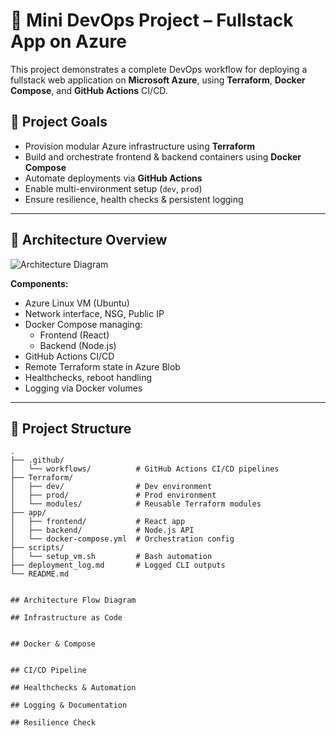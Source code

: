 # 🚀 Mini DevOps Project – Fullstack App on Azure

This project demonstrates a complete DevOps workflow for deploying a fullstack web application on **Microsoft Azure**, using **Terraform**, **Docker Compose**, and **GitHub Actions** CI/CD.

## 📌 Project Goals

- Provision modular Azure infrastructure using **Terraform**
- Build and orchestrate frontend & backend containers using **Docker Compose**
- Automate deployments via **GitHub Actions**
- Enable multi-environment setup (`dev`, `prod`)
- Ensure resilience, health checks & persistent logging

---

## 📐 Architecture Overview

![Architecture Diagram](./assets/architecture-diagram.png)

**Components:**
- Azure Linux VM (Ubuntu)
- Network interface, NSG, Public IP
- Docker Compose managing:
  - Frontend (React)
  - Backend (Node.js)
- GitHub Actions CI/CD
- Remote Terraform state in Azure Blob
- Healthchecks, reboot handling
- Logging via Docker volumes

---

## 📂 Project Structure

```plaintext
.
├── .github/
│   └── workflows/          # GitHub Actions CI/CD pipelines
├── Terraform/
│   ├── dev/                # Dev environment
│   ├── prod/               # Prod environment
│   └── modules/            # Reusable Terraform modules
├── app/
│   ├── frontend/           # React app
│   ├── backend/            # Node.js API
│   └── docker-compose.yml  # Orchestration config
├── scripts/
│   └── setup_vm.sh         # Bash automation
├── deployment_log.md       # Logged CLI outputs
└── README.md


## Architecture Flow Diagram

## Infrastructure as Code

```

```

## Docker & Compose


## CI/CD Pipeline

## Healthchecks & Automation

## Logging & Documentation

## Resilience Check 
